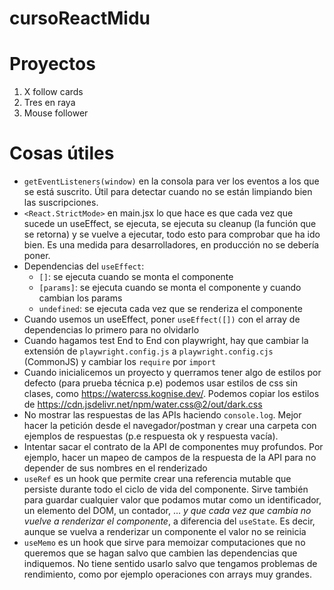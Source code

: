 # cursoReactMidu

# Proyectos

1. X follow cards
2. Tres en raya
3. Mouse follower

# Cosas útiles

- `getEventListeners(window)` en la consola para ver los eventos a los que se está suscrito. Útil para detectar cuando no se están limpiando bien las suscripciones.
- `<React.StrictMode>` en main.jsx lo que hace es que cada vez que sucede un useEffect, se ejecuta, se ejecuta su cleanup (la función que se retorna) y se vuelve a ejecutar, todo esto para comprobar que ha ido bien. Es una medida para desarrolladores, en producción no se debería poner.
- Dependencias del `useEffect`:
  - `[]`: se ejecuta cuando se monta el componente
  - `[params]`: se ejecuta cuando se monta el componente y cuando cambian los params
  - `undefined`: se ejecuta cada vez que se renderiza el componente
- Cuando usemos un useEffect, poner `useEffect([])` con el array de dependencias lo primero para no olvidarlo
- Cuando hagamos test End to End con playwright, hay que cambiar la extensión de `playwright.config.js` a `playwright.config.cjs` (CommonJS) y cambiar los `require` por `import`
- Cuando inicialicemos un proyecto y querramos tener algo de estilos por defecto (para prueba técnica p.e) podemos usar estilos de css sin clases, como https://watercss.kognise.dev/. Podemos copiar los estilos de https://cdn.jsdelivr.net/npm/water.css@2/out/dark.css
- No mostrar las respuestas de las APIs haciendo `console.log`. Mejor hacer la petición desde el navegador/postman y crear una carpeta con ejemplos de respuestas (p.e respuesta ok y respuesta vacía).
- Intentar sacar el contrato de la API de componentes muy profundos. Por ejemplo, hacer un mapeo de campos de la respuesta de la API para no depender de sus nombres en el renderizado
- `useRef` es un hook que permite crear una referencia mutable que persiste durante todo el ciclo de vida del componente. Sirve también para guardar cualquier valor que podamos mutar como un identificador, un elemento del DOM, un contador, ... *y que cada vez que cambia no vuelve a renderizar el componente*, a diferencia del `useState`. Es decir, aunque se vuelva a renderizar un componente el valor no se reinicia
- `useMemo` es un hook que sirve para memoizar computaciones que no queremos que se hagan salvo que cambien las dependencias que indiquemos. No tiene sentido usarlo salvo que tengamos problemas de rendimiento, como por ejemplo operaciones con arrays muy grandes.
